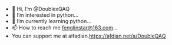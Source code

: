 - 👋 Hi, I’m @DoublexQAQ
- 👀 I’m interested in python...
- 🌱 I’m currently learning python...
- 📫 How to reach me fenglinstar@163.com...
- You can support me at aifadian.https://afdian.net/a/DoubleQAQ
<!---
DoublexQAQ/DoublexQAQ is a ✨ special ✨ repository because its `README.md` (this file) appears on your GitHub profile.
You can click the Preview link to take a look at your changes.
--->
